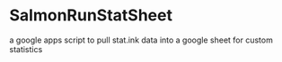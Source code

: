 # SalmonRunStatSheet
a google apps script to pull stat.ink data into a google sheet for custom statistics
